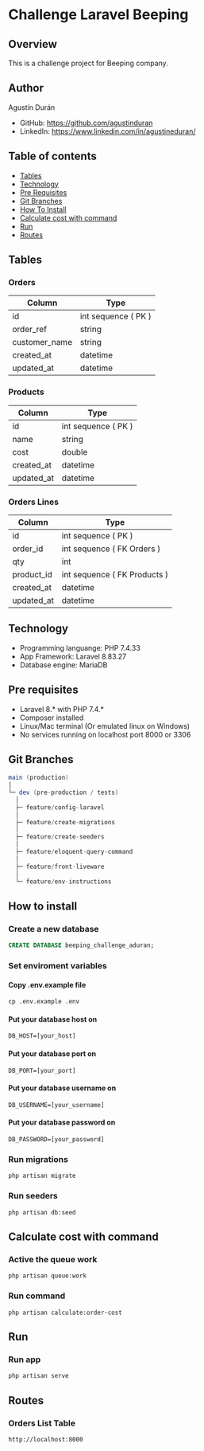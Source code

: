 # Challenge Laravel Beeping

## Overview
This is a challenge project for Beeping company.

## Author

Agustín Durán

- GitHub: https://github.com/agustinduran
- LinkedIn: https://www.linkedin.com/in/agustineduran/

## Table of contents

- [Tables](#tables)
- [Technology](#technology)
- [Pre Requisites](#pre-requisites)
- [Git Branches](#git-branches)
- [How To Install](#how-to-install)
- [Calculate cost with command](#calculate-cost-with-command)
- [Run](#run)
- [Routes](#routes)

## Tables

### Orders

Column | Type
------ | ----
id | int sequence ( PK )
order_ref | string
customer_name | string
created_at | datetime
updated_at | datetime

### Products
Column | Type
------ | ----
id | int sequence ( PK )
name | string
cost | double
created_at | datetime
updated_at | datetime

### Orders Lines
Column | Type
------ | ----
id | int sequence ( PK )
order_id | int sequence ( FK Orders )
qty | int
product_id | int sequence ( FK Products )
created_at | datetime
updated_at | datetime

## Technology

* Programming languange: PHP 7.4.33
* App Framework: Laravel 8.83.27
* Database engine: MariaDB

## Pre requisites

* Laravel 8.* with PHP 7.4.*
* Composer installed
* Linux/Mac terminal (Or emulated linux on Windows)
* No services running on localhost port 8000 or 3306

## Git Branches
```scala
main (production)
│
└─ dev (pre-production / tests)
  │
  ├─ feature/config-laravel
  │
  ├─ feature/create-migrations
  │
  ├─ feature/create-seeders
  │
  ├─ feature/eloquent-query-command
  │
  ├─ feature/front-liveware
  │
  └─ feature/env-instructions
```

## How to install

### Create a new database
```sql
CREATE DATABASE beeping_challenge_aduran;
```

### Set enviroment variables
#### Copy .env.example file
```
cp .env.example .env
```

#### Put your database host on
```
DB_HOST=[your_host]
```

#### Put your database port on
```
DB_PORT=[your_port]
```

#### Put your database username on
```
DB_USERNAME=[your_username]
```

#### Put your database password on
```
DB_PASSWORD=[your_password]
```

### Run migrations
```
php artisan migrate
```

### Run seeders
```
php artisan db:seed
```

## Calculate cost with command

### Active the queue work
```
php artisan queue:work
```

### Run command
```
php artisan calculate:order-cost
```

## Run

### Run app
```
php artisan serve
```

## Routes

### Orders List Table
```
http://localhost:8000
```